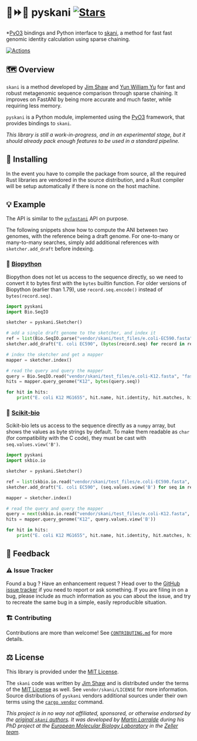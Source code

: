 # 🐍⏩🧬 pyskani [![Stars](https://img.shields.io/github/stars/althonos/pyskani.svg?style=social&maxAge=3600&label=Star)](https://github.com/althonos/pyskani/stargazers)

*[PyO3](https://pyo3.rs/) bindings and Python interface to [skani](https://github.com/bluenote-1577/skani), a method for fast fast genomic identity calculation using sparse chaining.

[![Actions](https://img.shields.io/github/actions/workflow/status/althonos/pyskani/test.yml?branch=main&logo=github&style=flat-square&maxAge=300)](https://github.com/althonos/pyskani/actions)
<!-- [![Coverage](https://img.shields.io/codecov/c/gh/althonos/pyskani/branch/main.svg?style=flat-square&maxAge=3600)](https://codecov.io/gh/althonos/pyskani/)
[![License](https://img.shields.io/badge/license-MIT-blue.svg?style=flat-square&maxAge=2678400)](https://choosealicense.com/licenses/mit/)
[![PyPI](https://img.shields.io/pypi/v/pyskani.svg?style=flat-square&maxAge=3600)](https://pypi.org/project/pyskani)
[![Bioconda](https://img.shields.io/conda/vn/bioconda/pyskani?style=flat-square&maxAge=3600&logo=anaconda)](https://anaconda.org/bioconda/pyskani)
[![AUR](https://img.shields.io/aur/version/python-pyskani?logo=archlinux&style=flat-square&maxAge=3600)](https://aur.archlinux.org/packages/python-pyskani)
[![Wheel](https://img.shields.io/pypi/wheel/pyskani.svg?style=flat-square&maxAge=3600)](https://pypi.org/project/pyskani/#files)
[![Python Versions](https://img.shields.io/pypi/pyversions/pyskani.svg?style=flat-square&maxAge=600)](https://pypi.org/project/pyskani/#files)
[![Python Implementations](https://img.shields.io/pypi/implementation/pyskani.svg?style=flat-square&maxAge=600&label=impl)](https://pypi.org/project/pyskani/#files)
[![Source](https://img.shields.io/badge/source-GitHub-303030.svg?maxAge=2678400&style=flat-square)](https://github.com/althonos/pyskani/)
[![Mirror](https://img.shields.io/badge/mirror-EMBL-009f4d?style=flat-square&maxAge=2678400)](https://git.embl.de/larralde/pyskani/)
[![Issues](https://img.shields.io/github/issues/althonos/pyskani.svg?style=flat-square&maxAge=600)](https://github.com/althonos/pyskani/issues)
[![Docs](https://img.shields.io/readthedocs/pyskani/latest?style=flat-square&maxAge=600)](https://pyskani.readthedocs.io)
[![Changelog](https://img.shields.io/badge/keep%20a-changelog-8A0707.svg?maxAge=2678400&style=flat-square)](https://github.com/althonos/pyskani/blob/master/CHANGELOG.md)
[![Downloads](https://img.shields.io/badge/dynamic/json?style=flat-square&color=303f9f&maxAge=86400&label=downloads&query=%24.total_downloads&url=https%3A%2F%2Fapi.pepy.tech%2Fapi%2Fprojects%2Fpyskani)](https://pepy.tech/project/pyskani) -->


## 🗺️ Overview

`skani` is a method developed by [Jim Shaw](https://jim-shaw-bluenote.github.io/)
and [Yun William Yu](https://github.com/yunwilliamyu) for fast and robust 
metagenomic sequence comparison through sparse chaining. It improves on 
FastANI by being more accurate and much faster, while requiring less memory.

`pyskani` is a Python module, implemented using the [PyO3](https://pyo3.rs/)
framework, that provides bindings to `skani`. 

*This library is still a work-in-progress, and in an experimental stage,
but it should already pack enough features to be used in a standard pipeline.*


## 🔧 Installing

<!-- pyskani can be installed directly from [PyPI](https://pypi.org/project/pyskani/),
which hosts some pre-built CPython wheels for x86-64 Unix platforms, as well
as the code required to compile from source with Cython:
```console
$ pip install pyskani
``` -->

In the event you have to compile the package from source, all the required
Rust libraries are vendored in the source distribution, and a Rust compiler
will be setup automatically if there is none on the host machine.

<!-- Otherwise, pyskani is also available as a [Bioconda](https://anaconda.org/bioconda/pyskani)
package:
```console
$ conda install -c bioconda pyskani
``` -->

## 💡 Example

The API is similar to the [`pyfastani`](https://github.com/althonos/pyfastani)
API on purpose.

The following snippets show how to compute the ANI between two genomes,
with the reference being a draft genome.  For one-to-many or many-to-many 
searches, simply add additional references with `sketcher.add_draft` before 
indexing.


### 🔬 [Biopython](https://github.com/biopython/biopython)

Biopython does not let us access to the sequence directly, so we need to
convert it to bytes first with the `bytes` builtin function. For older
versions of Biopython (earlier than 1.79), use `record.seq.encode()`
instead of `bytes(record.seq)`.

```python
import pyskani
import Bio.SeqIO

sketcher = pyskani.Sketcher()

# add a single draft genome to the sketcher, and index it
ref = list(Bio.SeqIO.parse("vendor/skani/test_files/e.coli-EC590.fasta", "fasta"))
sketcher.add_draft("E. coli EC590", (bytes(record.seq) for record in ref))

# index the sketcher and get a mapper
mapper = sketcher.index()

# read the query and query the mapper
query = Bio.SeqIO.read("vendor/skani/test_files/e.coli-K12.fasta", "fasta")
hits = mapper.query_genome("K12", bytes(query.seq))

for hit in hits:
    print("E. coli K12 MG1655", hit.name, hit.identity, hit.matches, hit.fragments)
```

### 🧪 [Scikit-bio](https://github.com/biocore/scikit-bio)

Scikit-bio lets us access to the sequence directly as a `numpy` array, but
shows the values as byte strings by default. To make them readable as
`char` (for compatibility with the C code), they must be cast with
`seq.values.view('B')`.

```python
import pyskani
import skbio.io

sketcher = pyskani.Sketcher()

ref = list(skbio.io.read("vendor/skani/test_files/e.coli-EC590.fasta", "fasta"))
sketcher.add_draft("E. coli EC590", (seq.values.view('B') for seq in ref))

mapper = sketcher.index()

# read the query and query the mapper
query = next(skbio.io.read("vendor/skani/test_files/e.coli-K12.fasta", "fasta"))
hits = mapper.query_genome("K12", query.values.view('B'))

for hit in hits:
    print("E. coli K12 MG1655", hit.name, hit.identity, hit.matches, hit.fragments)
```


## 💭 Feedback

### ⚠️ Issue Tracker

Found a bug ? Have an enhancement request ? Head over to the 
[GitHub issue tracker](https://github.com/althonos/pyskani/issues) if you need 
to report or ask something. If you are filing in on a bug, please include as 
much information as you can about the issue, and try to recreate the same bug
in a simple, easily reproducible situation.

### 🏗️ Contributing

Contributions are more than welcome! See
[`CONTRIBUTING.md`](https://github.com/althonos/pyskani/blob/master/CONTRIBUTING.md)
for more details.


## ⚖️ License

This library is provided under the [MIT License](https://choosealicense.com/licenses/mit/).

The `skani` code was written by [Jim Shaw](https://jim-shaw-bluenote.github.io/)
and is distributed under the terms of the [MIT License](https://choosealicense.com/licenses/mit/) 
as well. See `vendor/skani/LICENSE` for more information. Source distributions 
of `pyskani` vendors additional sources under their own terms using 
the [`cargo vendor`](https://doc.rust-lang.org/cargo/commands/cargo-vendor.html) 
command.

*This project is in no way not affiliated, sponsored, or otherwise endorsed
by the [original `skani` authors](https://jim-shaw-bluenote.github.io/). 
It was developed by [Martin Larralde](https://github.com/althonos/) during his 
PhD project at the [European Molecular Biology Laboratory](https://www.embl.de/) 
in the [Zeller team](https://github.com/zellerlab).*
